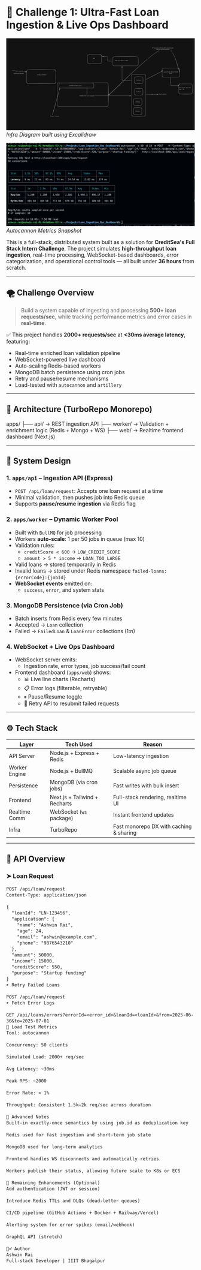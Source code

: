 # 🚀 Challenge 1: Ultra-Fast Loan Ingestion & Live Ops Dashboard

![📊 System Architecture](assets/image.png)  
*Infra Diagram built using Excalidraw*

![📈 Load Testing Results](assets/imagecopy.png)  
*Autocannon Metrics Snapshot*

This is a full-stack, distributed system built as a solution for **CreditSea's Full Stack Intern Challenge**. The project simulates **high-throughput loan ingestion**, real-time processing, WebSocket-based dashboards, error categorization, and operational control tools — all built under **36 hours** from scratch.

---

## 🌪 Challenge Overview

> Build a system capable of ingesting and processing **500+ loan requests/sec**, while tracking performance metrics and error cases in **real-time**.

✅ This project handles **2000+ requests/sec** at **<30ms average latency**, featuring:

- Real-time enriched loan validation pipeline
- WebSocket-powered live dashboard
- Auto-scaling Redis-based workers
- MongoDB batch persistence using cron jobs
- Retry and pause/resume mechanisms
- Load-tested with `autocannon` and `artillery`

---

## 🧱 Architecture (TurboRepo Monorepo)

apps/
├── api/ → REST ingestion API
├── worker/ → Validation + enrichment logic (Redis + Mongo + WS)
├── web/ → Realtime frontend dashboard (Next.js)



---

## 🧠 System Design

### 1. `apps/api` – Ingestion API (Express)
- `POST /api/loan/request`: Accepts one loan request at a time
- Minimal validation, then pushes job into Redis queue
- Supports **pause/resume ingestion** via Redis flag

### 2. `apps/worker` – Dynamic Worker Pool
- Built with `BullMQ` for job processing
- Workers **auto-scale**: 1 per 50 jobs in queue (max 10)
- Validation rules:
  - `creditScore < 600` → `LOW_CREDIT_SCORE`
  - `amount > 5 * income` → `LOAN_TOO_LARGE`
- Valid loans → stored temporarily in Redis
- Invalid loans → stored under Redis namespace `failed-loans:{errorCode}:{jobId}`
- **WebSocket events** emitted on:
  - `success`, `error`, and system stats

### 3. MongoDB Persistence (via Cron Job)
- Batch inserts from Redis every few minutes
- Accepted → `Loan` collection
- Failed → `FailedLoan` & `LoanError` collections (1:n)

### 4. WebSocket + Live Ops Dashboard
- WebSocket server emits:
  - Ingestion rate, error types, job success/fail count
- Frontend dashboard (`apps/web`) shows:
  - 📊 Live line charts (Recharts)
  - 📋 Error logs (filterable, retryable)
  - ⏸ Pause/Resume toggle
  - 🔁 Retry API to resubmit failed requests

---

## ⚙️ Tech Stack

| Layer         | Tech Used                       | Reason                                       |
|---------------|----------------------------------|----------------------------------------------|
| API Server    | Node.js + Express + Redis        | Low-latency ingestion                        |
| Worker Engine | Node.js + BullMQ                 | Scalable async job queue                     |
| Persistence   | MongoDB (via cron jobs)          | Fast writes with bulk insert                 |
| Frontend      | Next.js + Tailwind + Recharts    | Full-stack rendering, realtime UI            |
| Realtime Comm | WebSocket (`ws` package)         | Instant frontend updates                     |
| Infra         | TurboRepo                        | Fast monorepo DX with caching & sharing      |

---

## 🚦 API Overview

### ➤ Loan Request
```http
POST /api/loan/request
Content-Type: application/json

{
  "loanId": "LN-123456",
  "application": {
    "name": "Ashwin Rai",
    "age": 24,
    "email": "ashwin@example.com",
    "phone": "9876543210"
  },
  "amount": 50000,
  "income": 15000,
  "creditScore": 550,
  "purpose": "Startup funding"
}
➤ Retry Failed Loans

POST /api/loan/request
➤ Fetch Error Logs

GET /api/loans/errors?errorId=<error_id>&loanId=<loanId>&from=2025-06-30&to=2025-07-01
🚀 Load Test Metrics
Tool: autocannon

Concurrency: 50 clients

Simulated Load: 2000+ req/sec

Avg Latency: ~30ms

Peak RPS: ~2000

Error Rate: < 1%

Throughput: Consistent 1.5k–2k req/sec across duration

🧠 Advanced Notes
Built-in exactly-once semantics by using job.id as deduplication key

Redis used for fast ingestion and short-term job state

MongoDB used for long-term analytics

Frontend handles WS disconnects and automatically retries

Workers publish their status, allowing future scale to K8s or ECS

📂 Remaining Enhancements (Optional)
Add authentication (JWT or session)

Introduce Redis TTLs and DLQs (dead-letter queues)

CI/CD pipeline (GitHub Actions + Docker + Railway/Vercel)

Alerting system for error spikes (email/webhook)

GraphQL API (stretch)

🙇‍♂️ Author
Ashwin Rai
Full-stack Developer | IIIT Bhagalpur